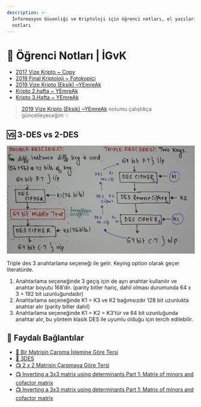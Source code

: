 ```yaml
---
description: >-
  İnformasyon Güvenliği ve Kriptoloji için öğrenci notları, el yazıları, tutulmuş notlar
  notları
---
```


# 📕 Öğrenci Notları \| İGvK

<!--YPackage.YGitbookIntegration-tarafından-otomatik-oluşturulmuştur-->

- [2017 Vize Kripto ~ Copy](2017%20Vize%20Kripto%20~%20Copy.pdf)
- [2019 Final Kriptoloji ~ Fotokopici](2019%20Final%20Kriptoloji%20~%20Fotokopici.pdf)
- [2019 Vize Kripto (Eksik) ~YEmreAk](2019%20Vize%20Kripto%20%28Eksik%29%20~YEmreAk.pdf)
- [Kripto 2.hafta ~ YEmreAk](Kripto%202.hafta%20~%20YEmreAk.pdf)
- [Kripto 3.Hafta ~ YEmreAk](Kripto%203.Hafta%20~%20YEmreAk.pdf)

<!--YPackage.YGitbookIntegration-tarafından-otomatik-oluşturulmuştur-->

> [2019 Vize Kripto (Eksik) ~YEmreAk](./2019%20Vize%20Kripto%20%28Eksik%29%20~YEmreAk.pdf) notumu çalıştıkça güncelleyeceğim ✨

## 🆚 3-DES vs 2-DES

![](../../../res/3_2_des.png)

Triple des 3 anahtarlama seçeneği ile gelir. Keying option olarak geçer literatürde.
1. Anahtarlama seçeneğinde 3 geçiş için de ayrı anahtar kullanılır ve anahtar boyutu 168’dir. (parity bitler hariç, dahil olması durumunda 64 x 3 = 192 bit uzunluğundadır)
2. Anahtarlama seçeneğinde K1 = K3 ve K2 bağımsızdır 128 bit uzunlukta anahtar alır (parity bitler dahil)
3. Anahtarlama seçeneğinde K1 = K2 = K3’tür ve 64 bit uzunluğunda anahtar alır, bu yöntem klasik DES ile uyumlu olduğu için tercih edilebilir.

## 🔗 Faydalı Bağlantılar

- [📜 Bir Matrisin Çarpma İşlemine Göre Tersi](https://www.bilgicik.com/yazi/bir-matrisin-carpma-islemine-gore-tersi/)
- [📜 3DES](http://bilgisayarkavramlari.sadievrenseker.com/2008/03/13/uclu-des-triple-des/)
- [📺 2 x 2 Matrisin Çarpmaya Göre Tersi](https://www.khanacademy.org.tr/matematik/kalkulus-oncesi/matrisler/bir-matrisin-determinantini-kullanarak-tersini-bulma/2x2-matrisin-tersi/3267)
- [📺 Inverting a 3x3 matrix using determinants Part 1: Matrix of minors and cofactor matrix](https://www.khanacademy.org/math/algebra-home/alg-matrices/alg-determinants-and-inverses-of-large-matrices/v/inverting-3x3-part-1-calculating-matrix-of-minors-and-cofactor-matrix)
- [📺 Inverting a 3x3 matrix using determinants Part 1: Matrix of minors and cofactor matrix](https://www.khanacademy.org/math/algebra-home/alg-matrices/alg-determinants-and-inverses-of-large-matrices/v/inverting-3x3-part-2-determinant-and-adjugate-of-a-matrix)
